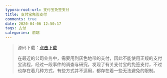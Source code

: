 ```yaml
---
typora-root-url: 支付宝免签支付
title: 支付宝免签支付
comments: true
date: 2020-04-06 12:50:17
tags: 支付
categories: 前端
---
```




>  源码下载：[点击下载](/files/支付宝免签支付.zip)
>
> 在最近的公司业务中，需要用到灰色地带的支付，因此不能使用正规的支付宝流程，经过一段事件的调查与研究，发现了有关支付宝的免签支付，不过也存在着几种方式，有些方式并不适用，都存在着一些无法避免的限制。

<!--more-->

